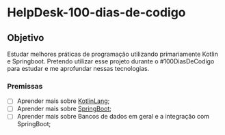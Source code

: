 # HelpDesk-100-dias-de-codigo

## Objetivo
Estudar melhores práticas de programação utilizando primariamente Kotlin e Springboot. Pretendo utilizar esse projeto durante o #100DiasDeCodigo para estudar e me aprofundar nessas tecnologias.

### Premissas

- [ ] Aprender mais sobre [KotlinLang](https://kotlinlang.org/);
- [ ] Aprender mais sobre [SpringBoot](https://spring.io/projects/spring-boot);
- [ ] Aprender mais sobre Bancos de dados em geral e a integração com SpringBoot;

### 
